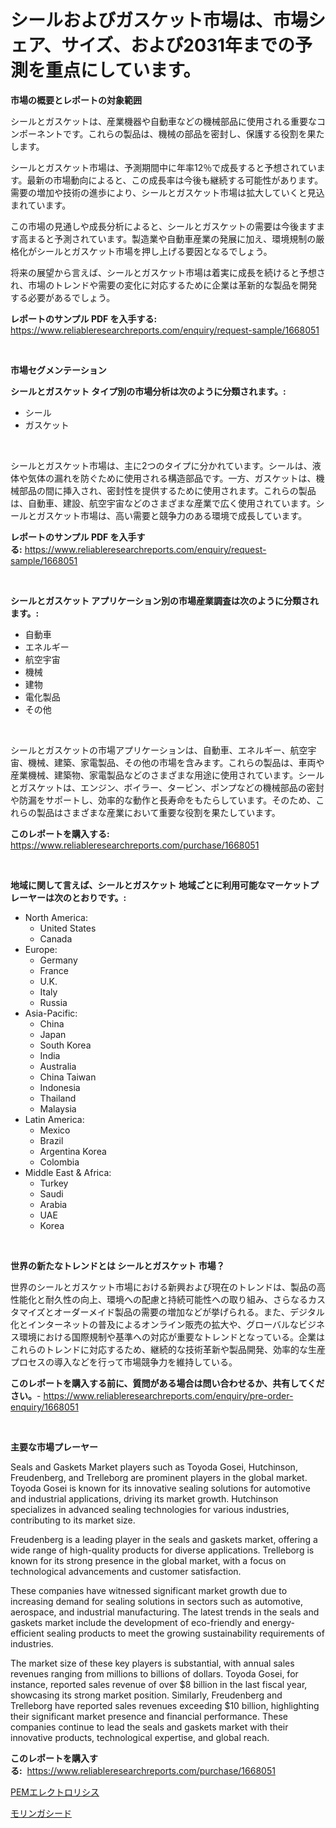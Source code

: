 <p><h1>シールおよびガスケット市場は、市場シェア、サイズ、および2031年までの予測を重点にしています。</h1></p><p><strong>市場の概要とレポートの対象範囲</strong></p>
<p><p>シールとガスケットは、産業機器や自動車などの機械部品に使用される重要なコンポーネントです。これらの製品は、機械の部品を密封し、保護する役割を果たします。</p><p>シールとガスケット市場は、予測期間中に年率12％で成長すると予想されています。最新の市場動向によると、この成長率は今後も継続する可能性があります。需要の増加や技術の進歩により、シールとガスケット市場は拡大していくと見込まれています。</p><p>この市場の見通しや成長分析によると、シールとガスケットの需要は今後ますます高まると予測されています。製造業や自動車産業の発展に加え、環境規制の厳格化がシールとガスケット市場を押し上げる要因となるでしょう。</p><p>将来の展望から言えば、シールとガスケット市場は着実に成長を続けると予想され、市場のトレンドや需要の変化に対応するために企業は革新的な製品を開発する必要があるでしょう。</p></p>
<p><strong>レポートのサンプル PDF を入手する:</strong> <a href="https://www.reliableresearchreports.com/enquiry/request-sample/1668051">https://www.reliableresearchreports.com/enquiry/request-sample/1668051</a></p>
<p>&nbsp;</p>
<p><strong>市場セグメンテーション</strong></p>
<p><strong>シールとガスケット タイプ別の市場分析は次のように分類されます。:</strong></p>
<p><ul><li>シール</li><li>ガスケット</li></ul></p>
<p>&nbsp;</p>
<p><p>シールとガスケット市場は、主に2つのタイプに分かれています。シールは、液体や気体の漏れを防ぐために使用される構造部品です。一方、ガスケットは、機械部品の間に挿入され、密封性を提供するために使用されます。これらの製品は、自動車、建設、航空宇宙などのさまざまな産業で広く使用されています。シールとガスケット市場は、高い需要と競争力のある環境で成長しています。</p></p>
<p><strong>レポートのサンプル PDF を入手する:</strong>&nbsp;<a href="https://www.reliableresearchreports.com/enquiry/request-sample/1668051">https://www.reliableresearchreports.com/enquiry/request-sample/1668051</a></p>
<p>&nbsp;</p>
<p><strong> シールとガスケット アプリケーション別の市場産業調査は次のように分類されます。:</strong></p>
<p><ul><li>自動車</li><li>エネルギー</li><li>航空宇宙</li><li>機械</li><li>建物</li><li>電化製品</li><li>その他</li></ul></p>
<p>&nbsp;</p>
<p><p>シールとガスケットの市場アプリケーションは、自動車、エネルギー、航空宇宙、機械、建築、家電製品、その他の市場を含みます。これらの製品は、車両や産業機械、建築物、家電製品などのさまざまな用途に使用されています。シールとガスケットは、エンジン、ボイラー、タービン、ポンプなどの機械部品の密封や防漏をサポートし、効率的な動作と長寿命をもたらしています。そのため、これらの製品はさまざまな産業において重要な役割を果たしています。</p></p>
<p><strong>このレポートを購入する:</strong>&nbsp; <a href="https://www.reliableresearchreports.com/purchase/1668051">https://www.reliableresearchreports.com/purchase/1668051</a></p>
<p>&nbsp;</p>
<p><strong>地域に関して言えば、シールとガスケット 地域ごとに利用可能なマーケットプレーヤーは次のとおりです。:</strong></p>
<p><ul>
    <li>
        North America:
        <ul>
            <li>United States</li>
            <li>Canada</li>
        </ul>
    </li>
    <li>
        Europe:
        <ul>
            <li>Germany</li>
            <li>France</li>
            <li>U.K.</li>
            <li>Italy</li>
            <li>Russia</li>
        </ul>
    </li>
    <li>
        Asia-Pacific:
        <ul>
            <li>China</li>
            <li>Japan</li>
            <li>South Korea</li>
            <li>India</li>
            <li>Australia</li>
            <li>China Taiwan</li>
            <li>Indonesia</li>
            <li>Thailand</li>
            <li>Malaysia</li>
        </ul>
    </li>
    <li>
        Latin America:
        <ul>
            <li>Mexico</li>
            <li>Brazil</li>
            <li>Argentina Korea</li>
            <li>Colombia</li>
        </ul>
    </li>
    <li>
        Middle East & Africa:
        <ul>
            <li>Turkey</li>
            <li>Saudi</li>
            <li>Arabia</li>
            <li>UAE</li>
            <li>Korea</li>
        </ul>
    </li>
    </ul></p>
<p>&nbsp;</p>
<p><strong>世界の新たなトレンドとは シールとガスケット 市場？</strong></p>
<p><p>世界のシールとガスケット市場における新興および現在のトレンドは、製品の高性能化と耐久性の向上、環境への配慮と持続可能性への取り組み、さらなるカスタマイズとオーダーメイド製品の需要の増加などが挙げられる。また、デジタル化とインターネットの普及によるオンライン販売の拡大や、グローバルなビジネス環境における国際規制や基準への対応が重要なトレンドとなっている。企業はこれらのトレンドに対応するため、継続的な技術革新や製品開発、効率的な生産プロセスの導入などを行って市場競争力を維持している。</p></p>
<p><strong>このレポートを購入する前に、質問がある場合は問い合わせるか、共有してください。</strong>- <a href="https://www.reliableresearchreports.com/enquiry/pre-order-enquiry/1668051">https://www.reliableresearchreports.com/enquiry/pre-order-enquiry/1668051</a></p>
<p>&nbsp;</p>
<p><strong>主要な市場プレーヤー</strong></p>
<p><p>Seals and Gaskets Market players such as Toyoda Gosei, Hutchinson, Freudenberg, and Trelleborg are prominent players in the global market. Toyoda Gosei is known for its innovative sealing solutions for automotive and industrial applications, driving its market growth. Hutchinson specializes in advanced sealing technologies for various industries, contributing to its market size.</p><p>Freudenberg is a leading player in the seals and gaskets market, offering a wide range of high-quality products for diverse applications. Trelleborg is known for its strong presence in the global market, with a focus on technological advancements and customer satisfaction.</p><p>These companies have witnessed significant market growth due to increasing demand for sealing solutions in sectors such as automotive, aerospace, and industrial manufacturing. The latest trends in the seals and gaskets market include the development of eco-friendly and energy-efficient sealing products to meet the growing sustainability requirements of industries.</p><p>The market size of these key players is substantial, with annual sales revenues ranging from millions to billions of dollars. Toyoda Gosei, for instance, reported sales revenue of over $8 billion in the last fiscal year, showcasing its strong market position. Similarly, Freudenberg and Trelleborg have reported sales revenues exceeding $10 billion, highlighting their significant market presence and financial performance. These companies continue to lead the seals and gaskets market with their innovative products, technological expertise, and global reach.</p></p>
<p><strong>このレポートを購入する:</strong>&nbsp;&nbsp;<a href="https://www.reliableresearchreports.com/purchase/1668051">https://www.reliableresearchreports.com/purchase/1668051</a></p>
<p><p><a href="https://github.com/zoetazuur/Market-Research-Report-List-1/blob/main/860613315223.md">PEMエレクトロリシス</a></p><p><a href="https://medium.com/@dylancoleman70/%E3%83%A2%E3%83%AA%E3%83%B3%E3%82%AC%E3%81%AE%E7%A8%AE%E5%B8%82%E5%A0%B4%E3%81%AE%E8%A6%8B%E9%80%9A%E3%81%97-%E5%B8%82%E5%A0%B4%E5%8B%95%E5%90%91-%E6%88%90%E9%95%B7-2024%E5%B9%B4%E3%81%8B%E3%82%892031%E5%B9%B4%E3%81%BE%E3%81%A7%E3%81%AE%E4%BA%88%E6%B8%AC-43bc39a8db0c">モリンガシード</a></p></p>